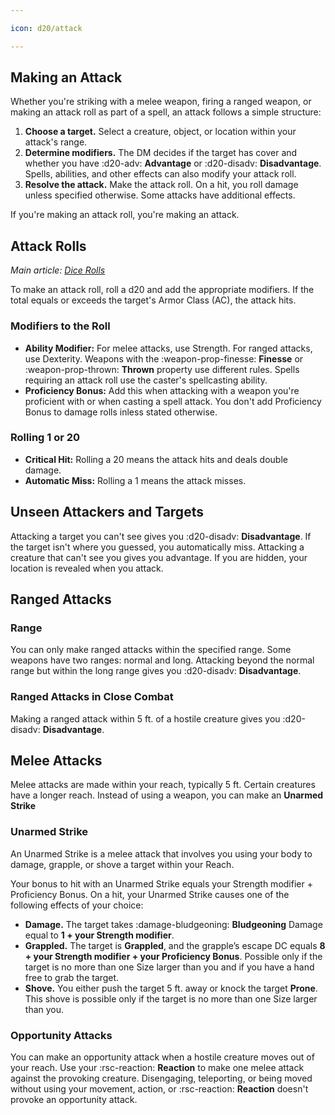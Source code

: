 ```yaml
---

icon: d20/attack

---
```


## Making an Attack

Whether you're striking with a melee weapon, firing a ranged weapon, or making an attack roll as part of a spell, an attack follows a simple structure:

1. **Choose a target.** Select a creature, object, or location within your attack's range.
2. **Determine modifiers.** The DM decides if the target has cover and whether you have :d20-adv: **Advantage** or :d20-disadv: **Disadvantage**. Spells, abilities, and other effects can also modify your attack roll.
3. **Resolve the attack.** Make the attack roll. On a hit, you roll damage unless specified otherwise. Some attacks have additional effects.

If you're making an attack roll, you're making an attack.

## Attack Rolls
*Main article: [Dice Rolls](../dice-rolls.md#attack-rolls)*

To make an attack roll, roll a d20 and add the appropriate modifiers. If the total equals or exceeds the target's Armor Class (AC), the attack hits. 

### Modifiers to the Roll

- **Ability Modifier:** For melee attacks, use Strength. For ranged attacks, use Dexterity. Weapons with the :weapon-prop-finesse: **Finesse** or :weapon-prop-thrown: **Thrown** property use different rules. Spells requiring an attack roll use the caster's spellcasting ability.
- **Proficiency Bonus:** Add this when attacking with a weapon you're proficient with or when casting a spell attack. You don't add Proficiency Bonus to damage rolls inless stated otherwise.

### Rolling 1 or 20

- **Critical Hit:** Rolling a 20 means the attack hits and deals double damage.
- **Automatic Miss:** Rolling a 1 means the attack misses.

## Unseen Attackers and Targets

Attacking a target you can't see gives you :d20-disadv: **Disadvantage**. If the target isn't where you guessed, you automatically miss. Attacking a creature that can't see you gives you advantage. If you are hidden, your location is revealed when you attack.

## Ranged Attacks

### Range

You can only make ranged attacks within the specified range. Some weapons have two ranges: normal and long. Attacking beyond the normal range but within the long range gives you :d20-disadv: **Disadvantage**.

### Ranged Attacks in Close Combat

Making a ranged attack within 5 ft. of a hostile creature gives you :d20-disadv: **Disadvantage**.

## Melee Attacks

Melee attacks are made within your reach, typically 5 ft. Certain creatures have a longer reach. Instead of using a weapon, you can make an **Unarmed Strike**

### Unarmed Strike

An Unarmed Strike is a melee attack that involves you using your body to damage, grapple, or shove a target within your Reach. 

Your bonus to hit with an Unarmed Strike equals your Strength modifier + Proficiency Bonus. On a hit, your Unarmed Strike causes one of the following effects of your choice: 

- **Damage.** The target takes :damage-bludgeoning: **Bludgeoning** Damage equal to **1 + your Strength modifier**.
- **Grappled.**  The target is **Grappled**, and the grapple’s escape DC equals **8 + your Strength modifier + your Proficiency Bonus**. Possible only if the target is no more than one Size larger than you and if you have a hand free to grab the target.
- **Shove.** You either push the target 5 ft. away or knock the target **Prone**. This shove is possible only if the target is no more than one Size larger than you.

### Opportunity Attacks

You can make an opportunity attack when a hostile creature moves out of your reach. Use your :rsc-reaction: **Reaction** to make one melee attack against the provoking creature. Disengaging, teleporting, or being moved without using your movement, action, or :rsc-reaction: **Reaction** doesn't provoke an opportunity attack.
